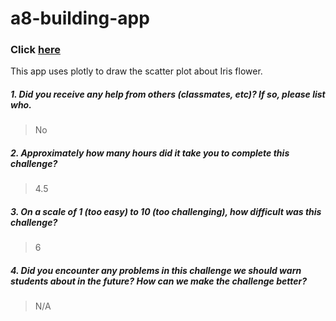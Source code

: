 # a8-building-app
### Click [here](https://sunho.shinyapps.io/a8-building-app/)
This app uses plotly to draw the scatter plot about Iris flower.
   


##### 1. Did you receive any help from others (classmates, etc)? If so, please list who.

> No

##### 2. Approximately how many hours did it take you to complete this challenge?

> 4.5

##### 3. On a scale of 1 (too easy) to 10 (too challenging), how difficult was this challenge?

> 6

##### 4. Did you encounter any problems in this challenge we should warn students about in the future? How can we make the challenge better?

> N/A

